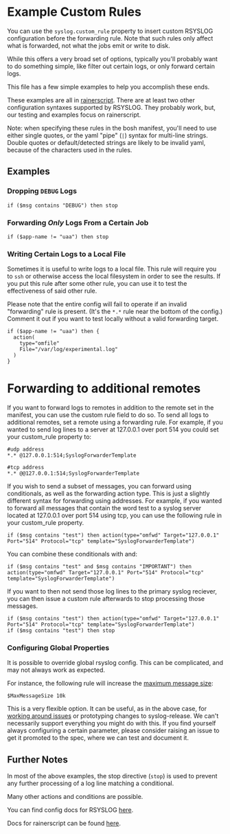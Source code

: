 # Example Custom Rules
You can use the `syslog.custom_rule` property
to insert custom RSYSLOG configuration
before the forwarding rule.
Note that such rules only affect
what is forwarded,
not what the jobs emit
or write to disk.

While this offers a very broad set of options,
typically you'll probably want
to do something simple,
like filter out certain logs,
or only forward certain logs.

This file has a few simple examples
to help you accomplish these ends.

These examples are all in [rainerscript][rainerscript-docs].
There are at least two
other configuration syntaxes supported by RSYSLOG.
They probably work, but,
our testing and examples focus on rainerscript.

Note: when specifying these rules
in the bosh manifest, you'll need to use either single quotes,
or the yaml "pipe" (`|`) syntax for multi-line strings.
Double quotes or default/detected strings are likely to be invalid yaml,
because of the characters used in the rules.

## Examples
### Dropping `DEBUG` Logs
```
if ($msg contains "DEBUG") then stop
```

### Forwarding _Only_ Logs From a Certain Job
```
if ($app-name != "uaa") then stop
```

### Writing Certain Logs to a Local File
Sometimes it is useful to write logs
to a local file.
This rule will require you to `ssh`
or otherwise access the local filesystem
in order to see the results.
If you put this rule after
some other rule, you can use it to test
the effectiveness of said other rule.

Please note that the entire config
will fail to operate
if an invalid "forwarding" rule is present.
(It's the `*.*` rule near the bottom of the config.)
Comment it out if you want to test locally
without a valid forwarding target.

```
if ($app-name != "uaa") then {
  action(
    type="omfile"
    File="/var/log/experimental.log"
  )
}
```

# Forwarding to additional remotes

If you want to forward logs to remotes in addition to the remote set in the manifest,
you can use the custom rule field to do so. To send all logs to additional remotes, 
set a remote using a forwarding rule. For example, if you wanted to send log lines
to a server at 127.0.0.1 over port 514 you could set your custom_rule property to:

```
#udp address
*.* @127.0.0.1:514;SyslogForwarderTemplate

#tcp address
*.* @@127.0.0.1:514;SyslogForwarderTemplate
```

If you wish to send a subset of messages, you can forward using conditionals, as well
as the forwarding action type. This is just a slightly different syntax for forwarding using addresses.
For example, if you wanted to forward all messages that contain the word test to a syslog server located at
127.0.0.1 over port 514 using tcp, you can use the following rule in your custom_rule property. 
```
if ($msg contains "test") then action(type="omfwd" Target="127.0.0.1" Port="514" Protocol="tcp" template="SyslogForwarderTemplate")
```

You can combine these conditionals with and: 

```
if ($msg contains "test" and $msg contains "IMPORTANT") then action(type="omfwd" Target="127.0.0.1" Port="514" Protocol="tcp" template="SyslogForwarderTemplate")
```

If you want to then not send those log lines to the primary syslog reciever, you can then issue a custom rule afterwards
to stop processing those messages. 

```
if ($msg contains "test") then action(type="omfwd" Target="127.0.0.1" Port="514" Protocol="tcp" template="SyslogForwarderTemplate")
if ($msg contains "test") then stop
```

### Configuring Global Properties
It is possible to override global rsyslog config.
This can be complicated, and may not always work as expected.

For instance, the following rule will increase the [maximum message size][global-config-doc]:
```
$MaxMessageSize 10k
```
This is a very flexible option.
It can be useful, as in the above case,
for [working around issues][blackbox-trunc-issue]
or prototyping changes to syslog-release.
We can't necessarily support everything you might do with this.
If you find yourself always configuring a certain parameter,
please consider raising an issue to get it promoted to the spec,
where we can test and document it.

## Further Notes
In most of the above examples,
the stop directive (`stop`)
is used to prevent any further processing
of a log line matching a conditional.

Many other actions and conditions are possible.

You can find config docs for RSYSLOG [here][rsyslog-config-docs].

Docs for rainerscript can be found [here][rainerscript-docs].

[rainerscript-docs]: http://www.rsyslog.com/doc/v8-stable/rainerscript/index.html
[rsyslog-config-docs]: http://www.rsyslog.com/doc/v8-stable/configuration/basic_structure.html
[global-config-doc]: https://www.rsyslog.com/doc/v8-stable/configuration/global/index.html
[blackbox-trunc-issue]: https://github.com/cloudfoundry/syslog-release/issues/37

